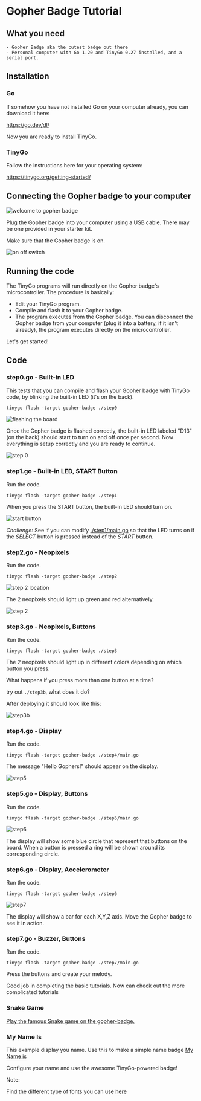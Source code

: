 # Gopher Badge Tutorial

## What you need

    - Gopher Badge aka the cutest badge out there
    - Personal computer with Go 1.20 and TinyGo 0.27 installed, and a serial port.

## Installation

### Go

If somehow you have not installed Go on your computer already, you can download it here:

https://go.dev/dl/

Now you are ready to install TinyGo.

### TinyGo

Follow the instructions here for your operating system:

https://tinygo.org/getting-started/

## Connecting the Gopher badge to your computer

![welcome to gopher badge](../../assets/welcome.jpg)

Plug the Gopher badge into your computer using a USB cable. There may be one provided in your starter kit.

Make sure that the Gopher badge is on.

![on off switch](../../assets/on_off.jpg)

## Running the code

The TinyGo programs will run directly on the Gopher badge's microcontroller. The procedure is basically:

- Edit your TinyGo program.
- Compile and flash it to your Gopher badge.
- The program executes from the Gopher badge. You can disconnect the Gopher badge from your computer (plug it into a battery, if it isn't already), the program executes directly on the microcontroller.

Let's get started!

## Code

### step0.go - Built-in LED

This tests that you can compile and flash your Gopher badge with TinyGo code, by blinking the built-in LED (it's on the back).



```
tinygo flash -target gopher-badge ./step0
```

![flashing the board](../../assets/getting_flashed.jpg)

Once the Gopher badge is flashed correctly, the built-in LED labeled "D13" (on the back) should start to turn on and off once per second. Now everything is setup correctly and you are ready to continue.

![step 0](./assets/step0.jpg)


### step1.go - Built-in LED, START Button

Run the code.

```
tinygo flash -target gopher-badge ./step1
```

When you press the START button, the built-in LED should turn on.

![start button](./assets/step1.jpg)

*Challenge:* 
See if you can modify [./step1/main.go](step1/main.go) so that the LED turns on if
the _SELECT_ button is pressed instead of the _START_ button.

### step2.go - Neopixels

Run the code.

```
tinygo flash -target gopher-badge ./step2
```

![step 2 location](./assets/step2.jpg)


The 2 neopixels should light up green and red alternatively.

![step 2](./assets/step2.gif)



### step3.go - Neopixels, Buttons

Run the code.

```
tinygo flash -target gopher-badge ./step3
```

The 2 neopixels should light up in different colors depending on which button you press.

What happens if you press more than one button at a time?

try out `./step3b`, what does it do?

After deploying it should look like this:

![step3b](./assets/step3b.gif)

### step4.go - Display

Run the code.

```
tinygo flash -target gopher-badge ./step4/main.go
```

The message "Hello Gophers!" should appear on the display.

![step5](./assets/step4.jpg)



### step5.go - Display, Buttons

Run the code.

```
tinygo flash -target gopher-badge ./step5/main.go
```

![step6](./assets/step5.jpg)


The display will show some blue circle that represent that buttons on the board.
When a button is pressed a ring will be shown around its corresponding circle.

### step6.go - Display, Accelerometer


Run the code.

```
tinygo flash -target gopher-badge ./step6
```

![step7](./assets/step6.jpg)

The display will show a bar for each X,Y,Z axis. Move the Gopher badge to see it in action.

### step7.go - Buzzer, Buttons

Run the code.

```
tinygo flash -target gopher-badge ./step7/main.go
```

Press the buttons and create your melody.


Good job in completing the basic tutorials. Now can check out the more complicated 
tutorials

### Snake Game

[Play the famous Snake game on the gopher-badge.](../snake/README.md)

### My Name Is

This example display you name. Use this to make a simple name badge
[My Name is](../mynameis/README.md)

Configure your name and use the awesome TinyGo-powered badge!

Note:

Find the different type of fonts you can use [here](https://github.com/tinygo-org/tinyfont)